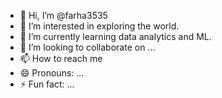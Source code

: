 - 👋 Hi, I’m @farha3535
- 👀 I’m interested in exploring the world.
- 🌱 I’m currently learning data analytics and ML.
- 💞️ I’m looking to collaborate on ...
- 📫 How to reach me 
- 😄 Pronouns: ...
- ⚡ Fun fact: ...

<!---
farha3535/farha3535 is a ✨ special ✨ repository because its `README.md` (this file) appears on your GitHub profile.
You can click the Preview link to take a look at your changes.
--->
